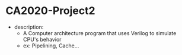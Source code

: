# CA2020-Project2

- description: 
  - A Computer architecture program that uses Verilog to simulate CPU's behavior
  - ex: Pipelining, Cache...
